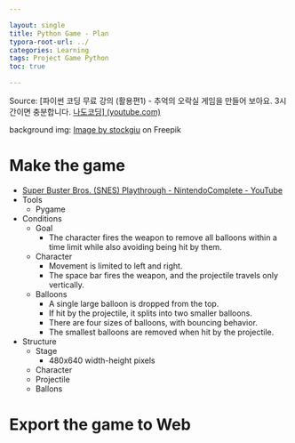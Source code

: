 ```yaml
---

layout: single
title: Python Game - Plan 
typora-root-url: ../
categories: Learning
tags: Project Game Python
toc: true

---
```


Source: [파이썬 코딩 무료 강의 (활용편1) - 추억의 오락실 게임을 만들어 보아요. 3시간이면 충분합니다. [나도코딩\] (youtube.com)](https://www.youtube.com/watch?v=Dkx8Pl6QKW0)

background img: <a href="https://www.freepik.com/free-vector/arcade-game-world-pixel-scene_4815143.htm#query=arcade-game-world-pixel-scene&position=8">Image by stockgiu</a> on Freepik

# Make the game

- [Super Buster Bros. (SNES) Playthrough - NintendoComplete - YouTube](https://www.youtube.com/watch?v=d6rJctconM0)
- Tools
  - Pygame
- Conditions
  - Goal
    - The character fires the weapon to remove all balloons within a time limit while also avoiding being hit by them.
  - Character
    - Movement is limited to left and right.
    - The space bar fires the weapon, and the projectile travels only vertically.
  - Balloons
    - A single large balloon is dropped from the top.
    - If hit by the projectile, it splits into two smaller balloons.
    - There are four sizes of balloons, with bouncing behavior.
    - The smallest balloons are removed when hit by the projectile.
- Structure
  - Stage
    - 480x640 width-height pixels 
  - Character
  - Projectile
  - Ballons

# Export the game to Web



